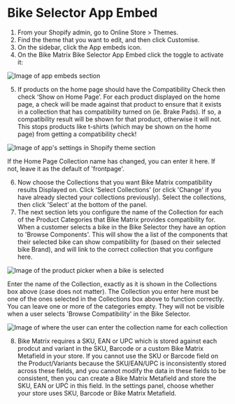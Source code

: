 # Bike Selector App Embed

1. From your Shopify admin, go to Online Store > Themes.
2. Find the theme that you want to edit, and then click Customise.
3. On the sidebar, click the App embeds icon.
4. On the Bike Matrix Bike Selector App Embed click the toggle to activate it:

![Image of app embeds section](/img/shopify/App-Embed.png)

5. If products on the home page should have the Compatibility Check then check ‘Show on Home Page’. For each product displayed on the home page, a check will be made against that product to ensure that it exists in a collection that has compatibility turned on (ie. Brake Pads). If so, a compatibility result will be shown for that product, otherwise it will not. This stops products like t-shirts (which may be shown on the home page) from getting a compatibility check!

![Image of app's settings in Shopify theme section](/img/shopify/App-Embed-Settings.png)

If the Home Page Collection name has changed, you can enter it here. If not, leave it as the default of 'frontpage'.

6. Now choose the Collections that you want Bike Matrix compatibility results Displayed on.
   Click ‘Select Collections’ (or click 'Change' if you have already slected your collections previously).
   Select the collections, then click 'Select' at the bottom of the panel.
7. The next section lets you configure the name of the Collection for each of the Product Categories that Bike Matrix provides compatibility for. When a customer selects a bike in the Bike Selector they have an option to 'Browse Components'. This will show the a list of the components that their selected bike can show compatibility for (based on their selected bike Brand), and will link to the correct collection that you configure here.

![Image of the product picker when a bike is selected](/img/shopify/Bike-Selector-Browse-Compatibility.png)

Enter the name of the Collection, exactly as it is shown in the Collections box above (case does not matter). The Collection you enter here must be one of the ones selected in the Collections box above to function correctly.
You can leave one or more of the categories empty. They will not be visible when a user selects 'Browse Compatibility' in the Bike Selector.

![Image of where the user can enter the collection name for each collection](/img/shopify/Bike-Selector-Compatible-Collections.png)

8. Bike Matrix requires a SKU, EAN or UPC which is stored against each prodcut and variant in the SKU, Barcode or a custom Bike Matrix Metafield in your store. If you cannot use the SKU or Barcode field on the Product/Variants because the SKU/EAN/UPC is inconsistently stored across these fields, and you cannot modify the data in these fields to be consistent, then you can create a Bike Matrix Metafield and store the SKU, EAN or UPC in this field. In the settings panel, choose whether your store uses SKU, Barcode or Bike Matrix Metafield.
